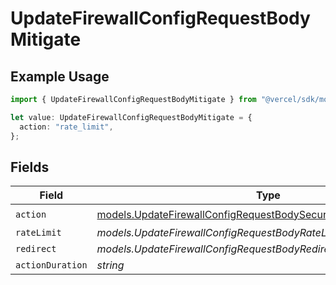 # UpdateFirewallConfigRequestBodyMitigate

## Example Usage

```typescript
import { UpdateFirewallConfigRequestBodyMitigate } from "@vercel/sdk/models/updatefirewallconfigop.js";

let value: UpdateFirewallConfigRequestBodyMitigate = {
  action: "rate_limit",
};
```

## Fields

| Field                                                                                                                                        | Type                                                                                                                                         | Required                                                                                                                                     | Description                                                                                                                                  |
| -------------------------------------------------------------------------------------------------------------------------------------------- | -------------------------------------------------------------------------------------------------------------------------------------------- | -------------------------------------------------------------------------------------------------------------------------------------------- | -------------------------------------------------------------------------------------------------------------------------------------------- |
| `action`                                                                                                                                     | [models.UpdateFirewallConfigRequestBodySecurityRequest3ValueAction](../models/updatefirewallconfigrequestbodysecurityrequest3valueaction.md) | :heavy_check_mark:                                                                                                                           | N/A                                                                                                                                          |
| `rateLimit`                                                                                                                                  | *models.UpdateFirewallConfigRequestBodyRateLimit*                                                                                            | :heavy_minus_sign:                                                                                                                           | N/A                                                                                                                                          |
| `redirect`                                                                                                                                   | *models.UpdateFirewallConfigRequestBodyRedirect*                                                                                             | :heavy_minus_sign:                                                                                                                           | N/A                                                                                                                                          |
| `actionDuration`                                                                                                                             | *string*                                                                                                                                     | :heavy_minus_sign:                                                                                                                           | N/A                                                                                                                                          |